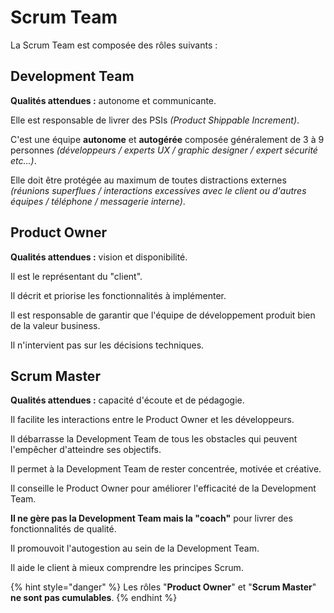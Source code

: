 # Scrum Team

La Scrum Team est composée des rôles suivants :

## Development Team

**Qualités attendues :** autonome et communicante.

Elle est responsable de livrer des PSIs _\(Product Shippable Increment\)_.

C'est une équipe **autonome** et **autogérée** composée généralement de 3 à 9 personnes _\(développeurs / experts UX / graphic designer / expert sécurité etc...\)_.

Elle doit être protégée au maximum de toutes distractions externes _\(réunions superflues / interactions excessives avec le client ou d'autres équipes / téléphone / messagerie interne\)_.

## Product Owner

**Qualités attendues :** vision et disponibilité.

Il est le représentant du "client".

Il décrit et priorise les fonctionnalités à implémenter.

Il est responsable de garantir que l'équipe de développement produit bien de la valeur business.

Il n'intervient pas sur les décisions techniques.

## Scrum Master

**Qualités attendues :** capacité d'écoute et de pédagogie.

Il facilite les interactions entre le Product Owner et les développeurs.

Il débarrasse la Development Team de tous les obstacles qui peuvent l'empêcher d'atteindre ses objectifs.

Il permet à la Development Team de rester concentrée, motivée et créative.

Il conseille le Product Owner pour améliorer l'efficacité de la Development Team.

**Il ne gère pas la Development Team mais la "coach"** pour livrer des fonctionnalités de qualité.

Il promouvoit l'autogestion au sein de la Development Team.

Il aide le client à mieux comprendre les principes Scrum.

{% hint style="danger" %}
Les rôles "**Product Owner**" et "**Scrum Master**" **ne sont pas cumulables**.
{% endhint %}

